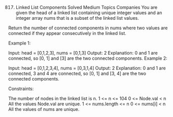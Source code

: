 817. Linked List Components
Solved
Medium
Topics
Companies
You are given the head of a linked list containing unique integer values and an integer array nums that is a subset of the linked list values.

Return the number of connected components in nums where two values are connected if they appear consecutively in the linked list.

 

Example 1:


Input: head = [0,1,2,3], nums = [0,1,3]
Output: 2
Explanation: 0 and 1 are connected, so [0, 1] and [3] are the two connected components.
Example 2:


Input: head = [0,1,2,3,4], nums = [0,3,1,4]
Output: 2
Explanation: 0 and 1 are connected, 3 and 4 are connected, so [0, 1] and [3, 4] are the two connected components.
 

Constraints:

The number of nodes in the linked list is n.
1 <= n <= 104
0 <= Node.val < n
All the values Node.val are unique.
1 <= nums.length <= n
0 <= nums[i] < n
All the values of nums are unique.

